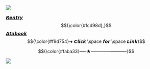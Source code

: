 ![](https://64.media.tumblr.com/bf3dc89c5b7937f52b0b4efe76a41299/f74ecc22a9b00b97-f3/s540x810/26c6b1bbac89539a55a72267265754c08cdbbbb8.pnj)

[𝙍𝙚𝙣𝙩𝙧𝙮](https://rentry.co/0tomos) $${\color{#fcd98d},}$$ [𝘼𝙩𝙖𝙗𝙤𝙤𝙠](https://secretdistance.atabook.org/)
$${\color{#f9d754}➜ 𝘾𝙡𝙞𝙘𝙠 \space 𝙛𝙤𝙧 \space 
 𝙇𝙞𝙣𝙠}$$

$${\color{#faba33}—–★–———————–}$$



![](https://komarev.com/ghpvc/?username=VividOldTale&color=yellow)
